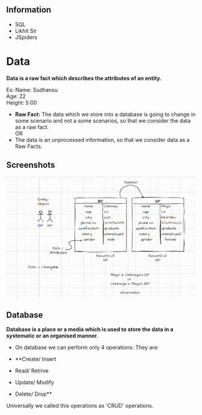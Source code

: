 ## Information
- SQL
- Likhit Sir 
- JSpiders                                      

# Data 


**Data is a raw fact which describes the attributes of an entity.**   

Ex: 
Name: Sudhansu  
Age: 22  
Height: 5:00  


- **Raw Fact:** The data which we store into a database is going to change in some scenario
and not a some scenarios, so that we consider the data as a raw fact.  
                 OR  
- The data is an unprocessed information, so that we consider data as a Raw Facts.

## Screenshots

<!-- ![App Screenshot](https://via.placeholder.com/468x300?text=App+Screenshot+Here) -->
![App Screenshot](https://github.com/sudhansu-sek-panda/QSpider_Tutorial/blob/main/SQL/Class1/resources/data.png)

## Database 

**Database is a place or a media which is used to store the data in a systematic or an organised manner.**

- On database we can perform only 4 operations:
They are: 


- **Create/ Insert  
- Read/ Retrive
- Update/ Modify
- Delete/ Drop**

Universally we called this operations as 'CRUD' operations.


